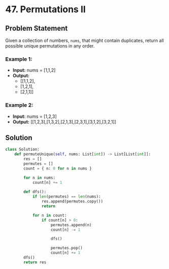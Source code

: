 # 47. Permutations II

## Problem Statement

Given a collection of numbers, `nums`, that might contain duplicates, return all possible unique permutations in any order.

### Example 1:
- **Input:** nums = [1,1,2]
- **Output:**
  - [[1,1,2],
  -  [1,2,1],
  -  [2,1,1]]

### Example 2:
- **Input:** nums = [1,2,3]
- **Output:** [[1,2,3],[1,3,2],[2,1,3],[2,3,1],[3,1,2],[3,2,1]]

## Solution

```python
class Solution:
    def permuteUnique(self, nums: List[int]) -> List[List[int]]:
        res = []
        permutes = []
        count = { n: 0 for n in nums }

        for n in nums:
            count[n] += 1
        
        def dfs():
            if len(permutes) == len(nums):
                res.append(permutes.copy())
                return 

            for n in count:
                if count[n] > 0:
                    permutes.append(n)
                    count[n] -= 1

                    dfs()

                    permutes.pop()
                    count[n] += 1
        dfs()
        return res
